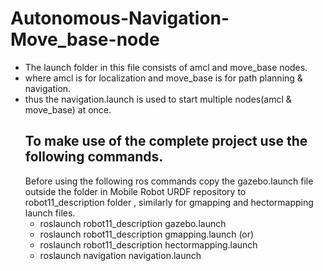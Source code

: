 # Autonomous-Navigation-Move_base-node
+ The launch folder in this file consists of amcl and move_base nodes.
+ where amcl is for localization and move_base is for path planning & navigation.
+ thus the navigation.launch is used to start multiple nodes(amcl & move_base) at once.
  ## To make use of the complete project use the following commands.
  Before using the following ros commands copy the gazebo.launch file outside the folder in Mobile Robot URDF repository to robot11_description folder , similarly for gmapping and hectormapping launch files. 
  - roslaunch robot11_description gazebo.launch
  - roslaunch robot11_description gmapping.launch (or)
  - roslaunch robot11_description hectormapping.launch
  - roslaunch navigation navigation.launch 
